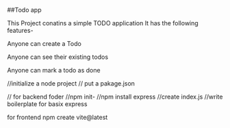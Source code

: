 ##Todo app

This Project conatins a simple TODO application It has the following features-

Anyone can create a Todo

Anyone can see their existing todos

Anyone can mark a todo as done


//initialize a node project 
// put a pakage.json

// for backend foder
//npm init-
//npm install express
//create index.js
//write boilerplate for basix express

for frontend 
npm create vite@latest

